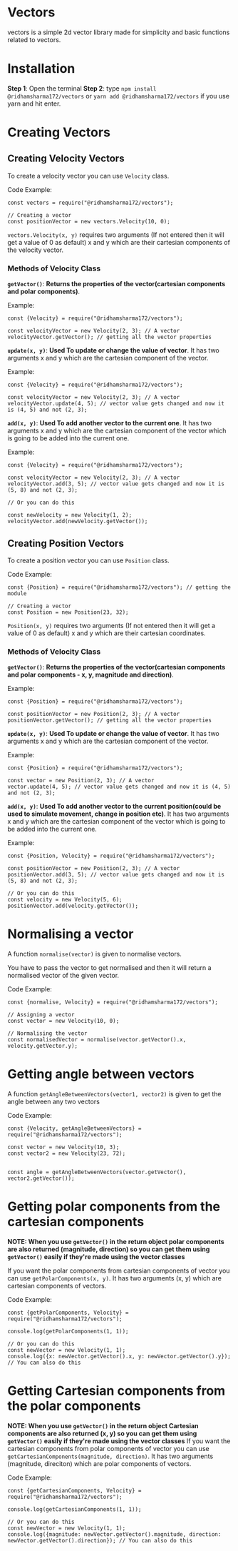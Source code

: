 # Vectors
vectors is a simple 2d vector library made for simplicity and basic functions related to vectors.

# Installation
**Step 1**: Open the terminal
**Step 2**: type `npm install @ridhamsharma172/vectors` or `yarn add @ridhamsharma172/vectors` if you use yarn and hit enter.

# Creating Vectors

## Creating Velocity Vectors
To create a velocity vector you can use `Velocity` class.

Code Example:
```
const vectors = require("@ridhamsharma172/vectors");

// Creating a vector
const positionVector = new vectors.Velocity(10, 0);
```

`vectors.Velocity(x, y)` requires two arguments (If not entered then it will get a value of 0 as default) x and y which are their cartesian components of the velocity vector.

### Methods of Velocity Class

**`getVector()`**: **Returns the properties of the vector(cartesian components and polar components)**.

Example:
```
const {Velocity} = require("@ridhamsharma172/vectors");

const velocityVector = new Velocity(2, 3); // A vector
velocityVector.getVector(); // getting all the vector properties
```

**`update(x, y)`**: **Used To update or change the value of vector**. It has two arguments x and y which are the cartesian component of the vector.

Example:
```
const {Velocity} = require("@ridhamsharma172/vectors");

const velocityVector = new Velocity(2, 3); // A vector
velocityVector.update(4, 5); // vector value gets changed and now it is (4, 5) and not (2, 3);
```

**`add(x, y)`**: **Used To add another vector to the current one**. It has two arguments x and y which are the cartesian component of the vector which is going to be added into the current one.

Example:
```
const {Velocity} = require("@ridhamsharma172/vectors");

const velocityVector = new Velocity(2, 3); // A vector
velocityVector.add(3, 5); // vector value gets changed and now it is (5, 8) and not (2, 3);

// Or you can do this

const newVelocity = new Velocity(1, 2);
velocityVector.add(newVelocity.getVector());

```

## Creating Position Vectors
To create a position vector you can use `Position` class.

Code Example:
```
const {Position} = require("@ridhamsharma172/vectors"); // getting the module

// Creating a vector
const Position = new Position(23, 32);
```

`Position(x, y)` requires two arguments (If not entered then it will get a value of 0 as default) x and y which are their cartesian coordinates.

### Methods of Velocity Class

**`getVector()`**: **Returns the properties of the vector(cartesian components and polar components - x, y, magnitude and direction)**.

Example:
```
const {Position} = require("@ridhamsharma172/vectors");

const positionVector = new Position(2, 3); // A vector
positionVector.getVector(); // getting all the vector properties
```

**`update(x, y)`**: **Used To update or change the value of vector**. It has two arguments x and y which are the cartesian component of the vector.

Example:
```
const {Position} = require("@ridhamsharma172/vectors");

const vector = new Position(2, 3); // A vector
vector.update(4, 5); // vector value gets changed and now it is (4, 5) and not (2, 3);
```

**`add(x, y)`**: **Used To add another vector to the current position(could be used to simulate movement, change in position etc)**. It has two arguments x and y which are the cartesian component of the vector which is going to be added into the current one.

Example:
```
const {Position, Velocity} = require("@ridhamsharma172/vectors");

const positionVector = new Position(2, 3); // A vector
positionVector.add(3, 5); // vector value gets changed and now it is (5, 8) and not (2, 3);

// Or you can do this
const velocity = new Velocity(5, 6);
positionVector.add(velocity.getVector());
```

# Normalising a vector
A function `normalise(vector)` is given to normalise vectors.

You have to pass the vector to get normalised and then it will return a normalised vector of the given vector.

Code Example:
```
const {normalise, Velocity} = require("@ridhamsharma172/vectors");

// Assigning a vector
const vector = new Velocity(10, 0);

// Normalising the vector
const normalisedVector = normalise(vector.getVector().x, velocity.getVector.y);
```


# Getting angle between vectors
A function `getAngleBetweenVectors(vector1, vector2)` is given to get the angle between any two vectors

Code Example:
```
const {Velocity, getAngleBetweenVectors} = require("@ridhamsharma172/vectors");

const vector = new Velocity(10, 3);
const vector2 = new Velocity(23, 72);


const angle = getAngleBetweenVectors(vector.getVector(), vector2.getVector());
```

# Getting polar components from the cartesian components

**NOTE: When you use `getVector()` in the return object polar components are also returned (magnitude, direction) so you can get them using `getVector()` easily if they're made using the vector classes**

If you want the polar components from cartesian components of vector you can use `getPolarComponents(x, y)`. It has two arguments (x, y) which are cartesian components of vectors.


Code Example:
```
const {getPolarComponents, Velocity} = require("@ridhamsharma172/vectors");

console.log(getPolarComponents(1, 1));

// Or you can do this
const newVector = new Velocity(1, 1);
console.log({x: newVector.getVector().x, y: newVector.getVector().y}); // You can also do this
```


# Getting Cartesian components from the polar components

**NOTE: When you use `getVector()` in the return object Cartesian components are also returned (x, y) so you can get them using `getVector()` easily if they're made using the vector classes**
If you want the cartesian components from polar components of vector you can use `getCartesianComponents(magnitude, direction)`. It has two arguments (magnitude, direciton) which are polar components of vectors.


Code Example:
```
const {getCartesianComponents, Velocity} = require("@ridhamsharma172/vectors");

console.log(getCartesianComponents(1, 1));

// Or you can do this
const newVector = new Velocity(1, 1);
console.log({magnitude: newVector.getVector().magnitude, direction: newVector.getVector().direction}); // You can also do this
```
